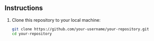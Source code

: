 ## Instructions

1. Clone this repository to your local machine:
   ```bash
   git clone https://github.com/your-username/your-repository.git
   cd your-repository